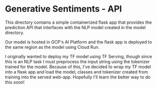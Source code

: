 # Generative Sentiments - API

This directory contains a simple containerized flask app that provides the prediction API that interfaces with the NLP model created in the model directory.

Our model is hosted in GCP's AI Platform and the flask app is deployed to the same region as the model using Cloud Run.
 
I originally wanted to deploy my TF model using TF Serving, though since this is an NLP task I must preprocess the input string using the tokenizer trained for the model. Because of this, I've decided to wrap my TF model into a flask app and load the model, classes and tokenizer created from training into the served web-app. Hopefully I'll learn the better way to do this soon!
